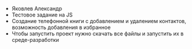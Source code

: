 * Яковлев Александр
* Тестовое задание на JS
* Создание телефонной книги с добавлением и удалением контактов, возможность добавления в избранное
* Чтобы запустить проект нужно скачать все файлы и запустить их в среде-разработки
